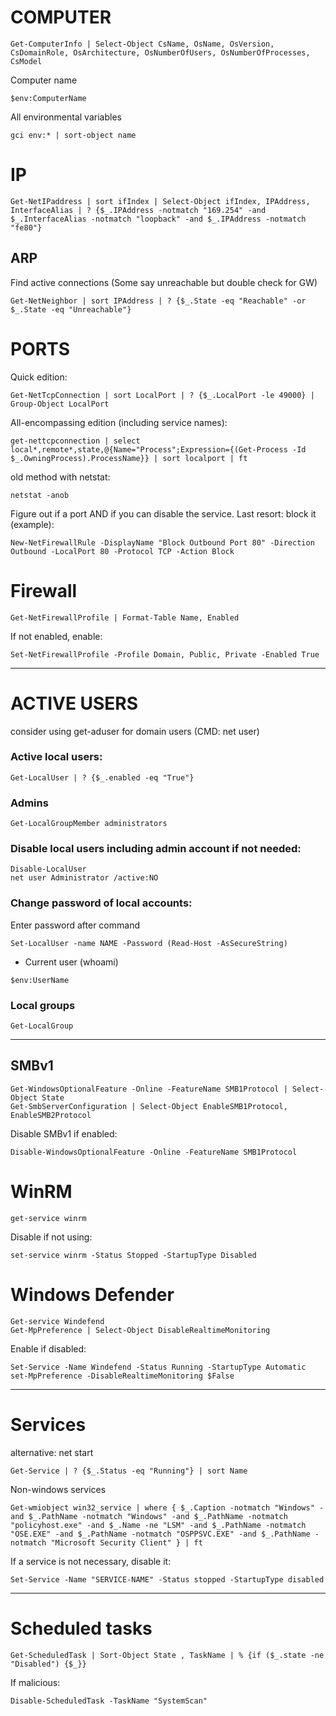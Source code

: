 # COMPUTER
```
Get-ComputerInfo | Select-Object CsName, OsName, OsVersion, CsDomainRole, OsArchitecture, OsNumberOfUsers, OsNumberOfProcesses, CsModel
```
Computer name
```
$env:ComputerName
```
All environmental variables
```
gci env:* | sort-object name
```
# IP
```
Get-NetIPaddress | sort ifIndex | Select-Object ifIndex, IPAddress, InterfaceAlias | ? {$_.IPAddress -notmatch "169.254" -and $_.InterfaceAlias -notmatch "loopback" -and $_.IPAddress -notmatch "fe80"}
```
## ARP 
Find active connections (Some say unreachable but double check for GW)
```
Get-NetNeighbor | sort IPAddress | ? {$_.State -eq "Reachable" -or $_.State -eq "Unreachable"}
```

# PORTS
Quick edition:
```
Get-NetTcpConnection | sort LocalPort | ? {$_.LocalPort -le 49000} | Group-Object LocalPort
```
All-encompassing edition (including service names):
```
get-nettcpconnection | select local*,remote*,state,@{Name="Process";Expression={(Get-Process -Id $_.OwningProcess).ProcessName}} | sort localport | ft
```
old method with netstat:
```
netstat -anob
```
Figure out if a port AND if you can disable the service. Last resort: block it (example):
```
New-NetFirewallRule -DisplayName "Block Outbound Port 80" -Direction Outbound -LocalPort 80 -Protocol TCP -Action Block
```
# Firewall
```
Get-NetFirewallProfile | Format-Table Name, Enabled
```
If not enabled, enable:
```
Set-NetFirewallProfile -Profile Domain, Public, Private -Enabled True
```
---
# ACTIVE USERS 
consider using get-aduser for domain users (CMD: net user)
### Active local users:
```
Get-LocalUser | ? {$_.enabled -eq "True"}
```
### Admins
```
Get-LocalGroupMember administrators
```
### Disable local users including admin account if not needed:
```
Disable-LocalUser
net user Administrator /active:NO
```
### Change password of local accounts:
Enter password after command
```
Set-LocalUser -name NAME -Password (Read-Host -AsSecureString)
```
* Current user (whoami)
```
$env:UserName
```
### Local groups
```
Get-LocalGroup
```
---
## SMBv1
```
Get-WindowsOptionalFeature -Online -FeatureName SMB1Protocol | Select-Object State
Get-SmbServerConfiguration | Select-Object EnableSMB1Protocol, EnableSMB2Protocol
```
Disable SMBv1 if enabled:
```
Disable-WindowsOptionalFeature -Online -FeatureName SMB1Protocol
```
# WinRM 
```
get-service winrm
```
Disable if not using: 
```
set-service winrm -Status Stopped -StartupType Disabled
```
# Windows Defender 
```
Get-service Windefend
Get-MpPreference | Select-Object DisableRealtimeMonitoring
```
Enable if disabled:
```
Set-Service -Name Windefend -Status Running -StartupType Automatic 
set-MpPreference -DisableRealtimeMonitoring $False
```
---
# Services 
alternative: net start
```
Get-Service | ? {$_.Status -eq "Running"} | sort Name
```
Non-windows services
```
Get-wmiobject win32_service | where { $_.Caption -notmatch "Windows" -and $_.PathName -notmatch "Windows" -and $_.PathName -notmatch "policyhost.exe" -and $_.Name -ne "LSM" -and $_.PathName -notmatch "OSE.EXE" -and $_.PathName -notmatch "OSPPSVC.EXE" -and $_.PathName -notmatch "Microsoft Security Client" } | ft
```
If a service is not necessary, disable it:
```
Set-Service -Name "SERVICE-NAME" -Status stopped -StartupType disabled
```
---
# Scheduled tasks
```
Get-ScheduledTask | Sort-Object State , TaskName | % {if ($_.state -ne "Disabled") {$_}}
```
If malicious:
```
Disable-ScheduledTask -TaskName "SystemScan"
```
